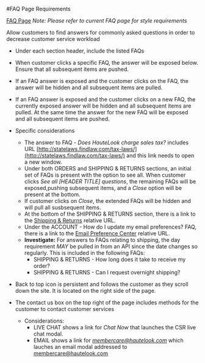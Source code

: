 #FAQ Page Requirements

[FAQ Page](/support)
*Note: Please refer to current FAQ page for style requirements*

Allow customers to find answers for commonly asked questions in order to decrease customer service workload

* Under each section header, include the listed FAQs
 * When customer clicks a specific FAQ, the answer will be exposed below. Ensure that all subsequent items are pushed.
 * If an FAQ answer is exposed and the customer clicks on the FAQ, the answer will be hidden and all subsequent items are pulled.
 * If an FAQ answer is exposed and the customer clicks on a new FAQ, the currently exposed answer will be hidden and all subsequent items are pulled. At the same time the answer for the new FAQ will be exposed and all subsequent items are pushed.
 * Specific considerations
   * The answer to FAQ - *Does HauteLook charge sales tax?* includes URL [http://statelaws.findlaw.com/tax-laws/](http://statelaws.findlaw.com/tax-laws/) and this link needs to open a new window.
    * Under both ORDERS and SHIPPING & RETURNS sections, an initial set of FAQs is present with the option to see all. When customer clicks *See all \[HEADER TITLE] questions*, the remaining FAQs will be exposed,pushing subsequent items, and a *Close* option will be present at the bottom.
    * If customer clicks on *Close*, the extended FAQs will be hidden and will pull all susbsequent items.
    * At the bottom of the SHIPPING & RETURNS section, there is a link to the [Shipping & Returns](/ship-return-policy) relative URL.
    * Under the ACCOUNT - How do I update my email preferences? FAQ, there is a link to the [Email Preference Center](/account) relative URL.
    * **Investigate:** For answers to FAQs relating to shipping, the day requirement *MAY* be pulled in from an API since the date changes so regularly. This is included in the following FAQs:
      * SHIPPING & RETURNS - How long does it take to receive my order?
      * SHIPPING & RETURNS - Can I request overnight shipping?

* Back to top icon is persistent and follows the customer as they scroll down the site. It is located on the right side of the page.
* The contact us box on the top right of the page includes methods for the customer to contact customer services
  * Considerations:
    * LIVE CHAT shows a link for *Chat Now* that launches the CSR live chat modal.
    * EMAIL shows a link for *membercare@hautelook.com* which lauches an email modal addressed to membercare@hautelook.com
